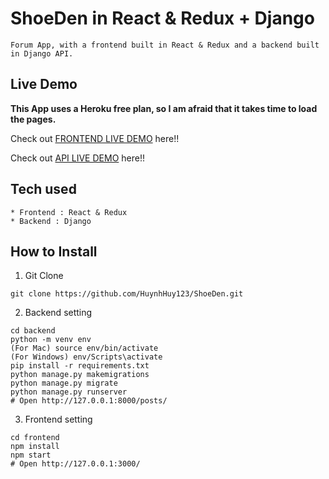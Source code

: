 # ShoeDen in React & Redux + Django

```
Forum App, with a frontend built in React & Redux and a backend built in Django API.
```

## Live Demo

**This App uses a Heroku free plan, so I am afraid that it takes time to load the pages.**

Check out [FRONTEND LIVE DEMO](https://frontend-shoeden.herokuapp.com/) here!!

Check out [API LIVE DEMO](https://backend-shoeden.herokuapp.com/) here!!

## Tech used

```
* Frontend : React & Redux
* Backend : Django
```

## How to Install

1. Git Clone

```
git clone https://github.com/HuynhHuy123/ShoeDen.git
```

2. Backend setting

```
cd backend
python -m venv env
(For Mac) source env/bin/activate
(For Windows) env/Scripts\activate
pip install -r requirements.txt
python manage.py makemigrations
python manage.py migrate
python manage.py runserver
# Open http://127.0.0.1:8000/posts/
```

3. Frontend setting

```
cd frontend
npm install
npm start
# Open http://127.0.0.1:3000/
